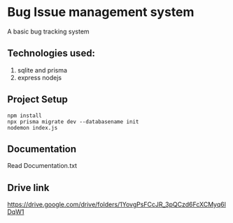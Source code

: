 # Bug Issue management system
A basic bug tracking system

## Technologies used:
1. sqlite and prisma
2. express nodejs

## Project Setup

```
npm install
npx prisma migrate dev --databasename init
nodemon index.js
```
## Documentation

Read Documentation.txt

## Drive link

https://drive.google.com/drive/folders/1YovgPsFCcJR_3pQCzd6FcXCMyq6lDqW1
